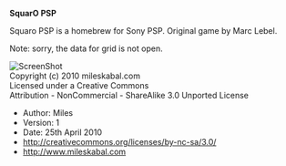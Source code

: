 **SquarO PSP**

Squaro PSP is a homebrew for Sony PSP.
Original game by Marc Lebel.

Note: sorry, the data for grid is not open.

![ScreenShot](http://i.creativecommons.org/l/by-nc-sa/3.0/88x31.png)  
Copyright (c) 2010 mileskabal.com  
Licensed under a Creative Commons  
Attribution - NonCommercial - ShareAlike 3.0 Unported License  
* Author: Miles
* Version: 1
* Date: 25th April 2010
* http://creativecommons.org/licenses/by-nc-sa/3.0/ 
* http://www.mileskabal.com
